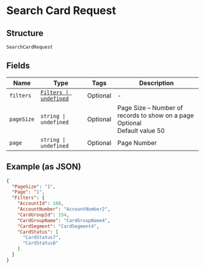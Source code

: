
# Search Card Request

## Structure

`SearchCardRequest`

## Fields

| Name | Type | Tags | Description |
|  --- | --- | --- | --- |
| `filters` | [`Filters \| undefined`](../../doc/models/filters.md) | Optional | - |
| `pageSize` | `string \| undefined` | Optional | Page Size – Number of records to show on a page<br>Optional<br>Default value 50 |
| `page` | `string \| undefined` | Optional | Page Number |

## Example (as JSON)

```json
{
  "PageSize": "1",
  "Page": "1",
  "Filters": {
    "AccountId": 108,
    "AccountNumber": "AccountNumber2",
    "CardGroupId": 154,
    "CardGroupName": "CardGroupName4",
    "CardSegment": "CardSegment4",
    "CardStatus": [
      "CardStatus7",
      "CardStatus8"
    ]
  }
}
```

